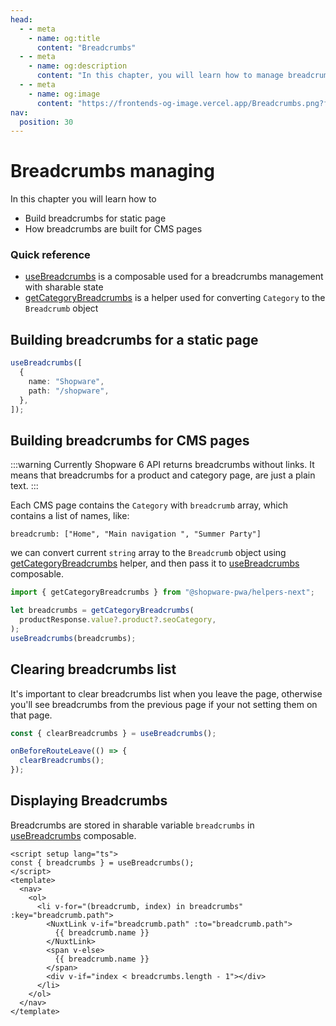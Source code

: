 ```yaml
---
head:
  - - meta
    - name: og:title
      content: "Breadcrumbs"
  - - meta
    - name: og:description
      content: "In this chapter, you will learn how to manage breadcrumbs."
  - - meta
    - name: og:image
      content: "https://frontends-og-image.vercel.app/Breadcrumbs.png?fontSize=150px"
nav:
  position: 30
---
```


# Breadcrumbs managing

In this chapter you will learn how to

- Build breadcrumbs for static page
- How breadcrumbs are built for CMS pages

### Quick reference

- [useBreadcrumbs](/packages/composables.html#usebreadcrumbs) is a composable used for a breadcrumbs management with sharable state
- [getCategoryBreadcrumbs](/packages/helpers.html#getcategorybreadcrumbs) is a helper used for converting `Category` to the `Breadcrumb` object

## Building breadcrumbs for a static page

```ts
useBreadcrumbs([
  {
    name: "Shopware",
    path: "/shopware",
  },
]);
```

## Building breadcrumbs for CMS pages

:::warning
Currently Shopware 6 API returns breadcrumbs without links.
It means that breadcrumbs for a product and category page, are just a plain text.
:::

Each CMS page contains the `Category` with `breadcrumb` array, which contains a list of names, like:

```
breadcrumb: ["Home", "Main navigation ", "Summer Party"]
```

we can convert current `string` array to the `Breadcrumb` object using [getCategoryBreadcrumbs](../../packages/helpers.html#getcategorybreadcrumbs) helper, and then pass it to [useBreadcrumbs](../../packages/composables.html#usebreadcrumbs) composable.

```ts
import { getCategoryBreadcrumbs } from "@shopware-pwa/helpers-next";

let breadcrumbs = getCategoryBreadcrumbs(
  productResponse.value?.product?.seoCategory,
);
useBreadcrumbs(breadcrumbs);
```

## Clearing breadcrumbs list

It's important to clear breadcrumbs list when you leave the page, otherwise you'll see breadcrumbs from the previous page if your not setting them on that page.

```ts
const { clearBreadcrumbs } = useBreadcrumbs();

onBeforeRouteLeave(() => {
  clearBreadcrumbs();
});
```

## Displaying Breadcrumbs

Breadcrumbs are stored in sharable variable `breadcrumbs` in [useBreadcrumbs](../../packages/composables.html#usebreadcrumbs) composable.

```vue
<script setup lang="ts">
const { breadcrumbs } = useBreadcrumbs();
</script>
<template>
  <nav>
    <ol>
      <li v-for="(breadcrumb, index) in breadcrumbs" :key="breadcrumb.path">
        <NuxtLink v-if="breadcrumb.path" :to="breadcrumb.path">
          {{ breadcrumb.name }}
        </NuxtLink>
        <span v-else>
          {{ breadcrumb.name }}
        </span>
        <div v-if="index < breadcrumbs.length - 1"></div>
      </li>
    </ol>
  </nav>
</template>
```
